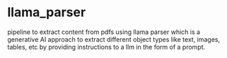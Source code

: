# llama_parser
pipeline to extract content from pdfs using llama parser which is a generative AI approach to extract different object types like text, images, tables, etc by providing instructions to a llm in the form of a prompt. 
